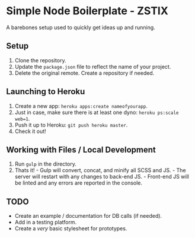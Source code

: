 # Simple Node Boilerplate - ZSTIX
A barebones setup used to quickly get ideas up and running.

## Setup
  1. Clone the repository.
  2. Update the `package.json` file to reflect the name of your project.
  3. Delete the original remote. Create a repository if needed.

## Launching to Heroku
  1. Create a new app: `heroku apps:create nameofyourapp`.
  2. Just in case, make sure there is at least one dyno: `heroku ps:scale web=1`.
  3. Push it up to Heroku: `git push heroku master`.
  4. Check it out!

## Working with Files / Local Development
  1. Run `gulp` in the directory.
  2. Thats it!
    - Gulp will convert, concat, and minify all SCSS and JS.
    - The server will restart with any changes to back-end JS.
    - Front-end JS will be linted and any errors are reported in the console.

## TODO
  - Create an example / documentation for DB calls (if needed).
  - Add in a testing platform.
  - Create a _very_ basic stylesheet for prototypes.